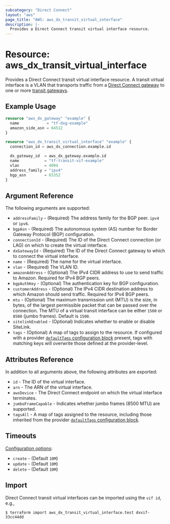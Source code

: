 ```yaml
---
subcategory: "Direct Connect"
layout: "aws"
page_title: "AWS: aws_dx_transit_virtual_interface"
description: |-
  Provides a Direct Connect transit virtual interface resource.
---
```


# Resource: aws_dx_transit_virtual_interface

Provides a Direct Connect transit virtual interface resource.
A transit virtual interface is a VLAN that transports traffic from a [Direct Connect gateway](dx_gateway.html) to one or more [transit gateways](ec2_transit_gateway.html).

## Example Usage

```terraform
resource "aws_dx_gateway" "example" {
  name            = "tf-dxg-example"
  amazon_side_asn = 64512
}

resource "aws_dx_transit_virtual_interface" "example" {
  connection_id = aws_dx_connection.example.id

  dx_gateway_id  = aws_dx_gateway.example.id
  name           = "tf-transit-vif-example"
  vlan           = 4094
  address_family = "ipv4"
  bgp_asn        = 65352
}
```

## Argument Reference

The following arguments are supported:

* `addressFamily` - (Required) The address family for the BGP peer. `ipv4 ` or `ipv6`.
* `bgpAsn` - (Required) The autonomous system (AS) number for Border Gateway Protocol (BGP) configuration.
* `connectionId` - (Required) The ID of the Direct Connect connection (or LAG) on which to create the virtual interface.
* `dxGatewayId` - (Required) The ID of the Direct Connect gateway to which to connect the virtual interface.
* `name` - (Required) The name for the virtual interface.
* `vlan` - (Required) The VLAN ID.
* `amazonAddress` - (Optional) The IPv4 CIDR address to use to send traffic to Amazon. Required for IPv4 BGP peers.
* `bgpAuthKey` - (Optional) The authentication key for BGP configuration.
* `customerAddress` - (Optional) The IPv4 CIDR destination address to which Amazon should send traffic. Required for IPv4 BGP peers.
* `mtu` - (Optional) The maximum transmission unit (MTU) is the size, in bytes, of the largest permissible packet that can be passed over the connection.
The MTU of a virtual transit interface can be either `1500` or `8500` (jumbo frames). Default is `1500`.
* `sitelinkEnabled` - (Optional) Indicates whether to enable or disable SiteLink.
* `tags` - (Optional) A map of tags to assign to the resource. If configured with a provider [`defaultTags` configuration block](https://registry.terraform.io/providers/hashicorp/aws/latest/docs#default_tags-configuration-block) present, tags with matching keys will overwrite those defined at the provider-level.

## Attributes Reference

In addition to all arguments above, the following attributes are exported:

* `id` - The ID of the virtual interface.
* `arn` - The ARN of the virtual interface.
* `awsDevice` - The Direct Connect endpoint on which the virtual interface terminates.
* `jumboFrameCapable` - Indicates whether jumbo frames (8500 MTU) are supported.
* `tagsAll` - A map of tags assigned to the resource, including those inherited from the provider [`defaultTags` configuration block](https://registry.terraform.io/providers/hashicorp/aws/latest/docs#default_tags-configuration-block).

## Timeouts

[Configuration options](https://developer.hashicorp.com/terraform/language/resources/syntax#operation-timeouts):

- `create` - (Default `10M`)
- `update` - (Default `10M`)
- `delete` - (Default `10M`)

## Import

Direct Connect transit virtual interfaces can be imported using the `vif id`, e.g.,

```
$ terraform import aws_dx_transit_virtual_interface.test dxvif-33cc44dd
```

<!-- cache-key: cdktf-0.17.0-pre.15 input-d94c52523c484c226913ac555602989e9135f67c4489a8804c44d66fbf62e7d6 -->